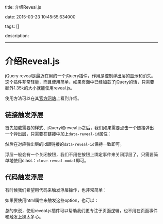 title: 介绍Reveal.js

date: 2015-03-23 10:45:55.634000

tags: []

description: 

---
# 介绍Reveal.js

jQuery reveal是最近在用的一个jQuery插件，作用是控制弹出层的显示和消失。这个插件非常轻量，而且使用简单，如果页面中已经加载了jQuery的话，只需要额外1.35k的大小就能使用reveal.js。

使用方法可以在其[官方网站](http://zurb.com/playground/reveal-modal-plugin)上看到介绍。

## 链接触发浮层

首先加载需要的样式、jQuery和reveal.js之后，我们如果需要点击一个链接弹出一个弹出层，只需要在链接中加上`data-reveal-id`属性：

然后在对应弹出层的id跟链接的`data-reveal-id`保持一致即可。

浮层一般会有一个关闭按钮，我们不用在按钮上绑定事件来关闭浮层了，只需要简单地使用class：`close-reveal-modal`即可。

## 代码触发浮层

有时候我们希望用代码来触发浮层操作，也非常简单：

如果要使用html属性来触发这些option，也可以：

总的来说，使用reveal.js插件可以帮助我们更专注于页面逻辑，也不用在页面事件和触发上操太多心。
